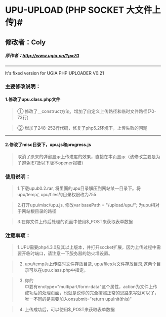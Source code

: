 # UPU-UPLOAD (PHP SOCKET 大文件上传)#
## 修改者：Coly ##
##### 原作者：http://www.ugia.cn/?p=70 #####
--------------------------------------
It's fixed version for UGiA PHP UPLOADER V0.21

### 主要修改说明：

#### 1.修改了upu.class.php文件 ####
>  ①  修改了__construct方法，增加了自定义上传路径和临时文件路径(70-73行)


>  ②  增加了248-252行代码，修复了php5.2环境下，上传失败的问题

--------------------------------------

#### 2.修改了misc目录下，upu.js和progress.js ####
>  取消了原来的弹窗显示上传进度的效果，直接在本页显示（该修改主要是为了避免IE7及以下版本opener报错）


### 使用说明：

>  1.下载upub0.2.rar, 将里面的upu目录解压到网站某一目录下。将upu/temp/, upu/files的目录权限改为755

>  2.打开upu/misc/upu.js, 修改var basePath = "/upload/upu/"; 为upu相对于网站根目录的路径

>  3.在你文件上传后处理的页面中使用$_POST来获取表单数据


### 注意事项：

>  1.UPU需要php4.3.0及其以上版本，并打开socket扩展，因为上传过程中需要开临时端口，请注意一下服务器的防火墙设置。

>  2. upu/temp为上传临时文件存放目录, upu/files为文件存放目录,这两个目录可以在upu.class.php中指定。

>  3. 你的<form>中要有enctype="multipart/form-data"这个属性，action为文件上传成功后的处理页面，也就是说你的<form>完全按照正常的思路来写就可以了，唯一不同的是需要加入onsubmit="return upuInit(this)"

>  4. 上传成功后，可以使用$_POST来获取表单数据 

